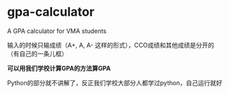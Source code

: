 # gpa-calculator
A GPA calculator for VMA students

输入的时候只输成绩（A+, A, A- 这样的形式），CCO成绩和其他成绩是分开的（有自己的一条儿框）

**可以用我们学校计算GPA的方法算GPA**

Python的部分就不讲解了，反正我们学校大部分人都学过python，自己运行就好
